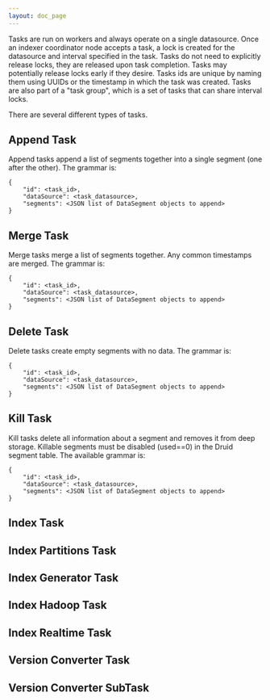 ```yaml
---
layout: doc_page
---
```

Tasks are run on workers and always operate on a single datasource. Once an indexer coordinator node accepts a task, a lock is created for the datasource and interval specified in the task. Tasks do not need to explicitly release locks, they are released upon task completion. Tasks may potentially release locks early if they desire. Tasks ids are unique by naming them using UUIDs or the timestamp in which the task was created. Tasks are also part of a "task group", which is a set of tasks that can share interval locks.

There are several different types of tasks.

Append Task
-----------

Append tasks append a list of segments together into a single segment (one after the other). The grammar is:

    {
        "id": <task_id>,
        "dataSource": <task_datasource>,
        "segments": <JSON list of DataSegment objects to append> 
    }

Merge Task
----------

Merge tasks merge a list of segments together. Any common timestamps are merged. The grammar is:

    {
        "id": <task_id>,
        "dataSource": <task_datasource>,
        "segments": <JSON list of DataSegment objects to append> 
    }

Delete Task
-----------

Delete tasks create empty segments with no data. The grammar is:

    {
        "id": <task_id>,
        "dataSource": <task_datasource>,
        "segments": <JSON list of DataSegment objects to append> 
    }

Kill Task
---------

Kill tasks delete all information about a segment and removes it from deep storage. Killable segments must be disabled (used==0) in the Druid segment table. The available grammar is:

    {
        "id": <task_id>,
        "dataSource": <task_datasource>,
        "segments": <JSON list of DataSegment objects to append> 
    }

Index Task
----------

Index Partitions Task
---------------------

Index Generator Task
--------------------

Index Hadoop Task
-----------------

Index Realtime Task
-------------------

Version Converter Task
----------------------

Version Converter SubTask
-------------------------
